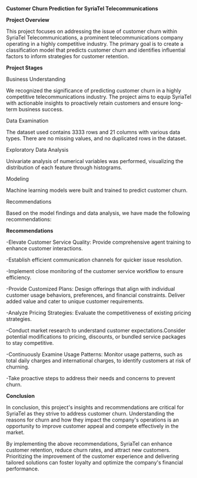 **Customer Churn Prediction for SyriaTel Telecommunications**

**Project Overview**

This project focuses on addressing the issue of customer churn within SyriaTel Telecommunications, a prominent telecommunications company operating in a highly competitive industry. The primary goal is to create a classification model that predicts customer churn and identifies influential factors to inform strategies for customer retention.

**Project Stages**

 Business Understanding
 
 We recognized the significance of predicting customer churn in a highly competitive telecommunications industry.
The project aims to equip SyriaTel with actionable insights to proactively retain customers and ensure long-term business success.

Data Examination
 
The dataset used contains 3333 rows and 21 columns with various data types.
There are no missing values, and no duplicated rows in the dataset.

Exploratory Data Analysis
 
Univariate analysis of numerical variables was performed, visualizing the distribution of each feature through histograms.

Modeling

Machine learning models were built and trained to predict customer churn.

Recommendations

Based on the model findings and data analysis, we have made the following recommendations:

**Recommendations**

-Elevate Customer Service Quality: Provide comprehensive agent training to enhance customer interactions.

-Establish efficient communication channels for quicker issue resolution.

-Implement close monitoring of the customer service workflow to ensure efficiency.

-Provide Customized Plans: Design offerings that align with individual customer usage behaviors, preferences, and financial constraints.
Deliver added value and cater to unique customer requirements.

-Analyze Pricing Strategies: Evaluate the competitiveness of existing pricing strategies.

-Conduct market research to understand customer expectations.Consider potential modifications to pricing, discounts, or bundled service packages to stay competitive.

-Continuously Examine Usage Patterns: Monitor usage patterns, such as total daily charges and international charges, to identify customers at risk of churning.

-Take proactive steps to address their needs and concerns to prevent churn.

**Conclusion**

In conclusion, this project's insights and recommendations are critical for SyriaTel as they strive to address customer churn. Understanding the reasons for churn and how they impact the company's operations is an opportunity to improve customer appeal and compete effectively in the market.

By implementing the above recommendations, SyriaTel can enhance customer retention, reduce churn rates, and attract new customers. Prioritizing the improvement of the customer experience and delivering tailored solutions can foster loyalty and optimize the company's financial performance.
